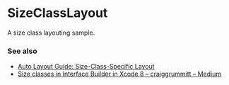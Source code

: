 # SizeClassLayout
A size class layouting sample.

### See also
- [Auto Layout Guide: Size-Class-Specific Layout](https://developer.apple.com/library/content/documentation/UserExperience/Conceptual/AutolayoutPG/Size-ClassSpecificLayout.html)
- [Size classes in Interface Builder in Xcode 8 – craiggrummitt – Medium](https://medium.com/@craiggrummitt/size-classes-in-interface-builder-in-xcode-8-74f20a541195)
